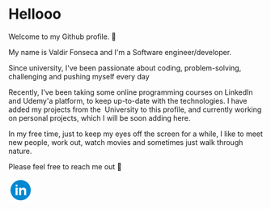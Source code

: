 # Hellooo

Welcome to my Github profile. 👋
<!--
**vfonseca85/vfonseca85** is a ✨ _special_ ✨ repository because its `README.md` (this file) appears on your GitHub profile.

Here are some ideas to get you started:

- 🔭 I’m currently working on ...
- 🌱 I’m currently learning ...
- 👯 I’m looking to collaborate on ...
- 🤔 I’m looking for help with ...
- 💬 Ask me about ...
- 📫 How to reach me: ...
- 😄 Pronouns: ...
- ⚡ Fun fact: ...
-->

My name is Valdir Fonseca and I'm a Software engineer/developer.

Since university, I've been passionate about coding, problem-solving, challenging and pushing myself every day   

Recently, I've been taking some online programming courses on LinkedIn and Udemy'a platform, to keep up-to-date with the technologies. I have added my projects from the  University to this profile, and currently working on personal projects, which I will be soon adding here.

In my free time, just to keep my eyes off the screen for a while, I like to meet new people, work out, watch movies and sometimes just walk through nature.

Please feel free to reach me out 🤙

<a href="https://www.linkedin.com/in/valdir-fonseca-6518b318a" target="blank">
<img src="https://github.com/vfonseca85/Public_images/blob/main/icons8-linkedin-circled.gif"/>
</a>
